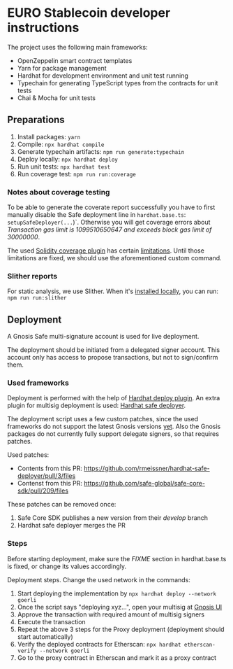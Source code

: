 # EURO Stablecoin developer instructions

The project uses the following main frameworks:

- OpenZeppelin smart contract templates
- Yarn for package management
- Hardhat for development environment and unit test running
- Typechain for generating TypeScript types from the contracts for unit tests
- Chai & Mocha for unit tests

## Preparations

1. Install packages: `yarn`
1. Compile: `npx hardhat compile`
1. Generate typechain artifacts: `npm run generate:typechain`
1. Deploy locally: `npx hardhat deploy`
1. Run unit tests: `npx hardhat test`
1. Run coverage test: `npm run run:coverage`

### Notes about coverage testing

To be able to generate the coverate report successfully you have to first manually disable the Safe deployment line in `hardhat.base.ts`: `setupSafeDeployer(...`)`. Otherwise you will get coverage errors about *Transaction gas limit is 1099510650647 and exceeds block gas limit of 30000000*.

The used [Solidity coverage plugin](https://github.com/sc-forks/solidity-coverage) has certain [limitations](https://github.com/sc-forks/solidity-coverage/issues/656). Until those limitations are fixed, we should use the aforementioned custom command.

### Slither reports

For static analysis, we use Slither. When it's [installed locally](https://github.com/crytic/slither#how-to-install), you can run: `npm run run:slither` 

## Deployment

A Gnosis Safe multi-signature account is used for live deployment.

The deployment should be initiated from a delegated signer account. This account only has access to propose transactions, but not to sign/confirm them.

### Used frameworks

Deployment is performed with the help of [Hardhat deploy plugin](https://github.com/wighawag/hardhat-deploy). An extra plugin for multisig deployment is used: [Hardhat safe deployer](https://github.com/rmeissner/hardhat-safe-deployer).

The deployment script uses a few custom patches, since the used frameworks do not support the latest Gnosis versions [yet](https://github.com/rmeissner/hardhat-safe-deployer/issues/2). Also the Gnosis packages do not currently fully support delegate signers, so that requires patches.

Used patches:
- Contents from this PR: https://github.com/rmeissner/hardhat-safe-deployer/pull/3/files
- Contenst from this PR: https://github.com/safe-global/safe-core-sdk/pull/209/files

These patches can be removed once:
1. Safe Core SDK publishes a new version from their *develop* branch
1. Hardhat safe deployer merges the PR

### Steps

Before starting deployment, make sure the *FIXME* section in hardhat.base.ts is fixed, or change its values accordingly.

Deployment steps. Change the used network in the commands:
1. Start deploying the implementation by `npx hardhat deploy --network goerli` 
1. Once the script says "deploying xyz...", open your multisig at [Gnosis UI](https://gnosis-safe.io/app/)
1. Approve the transaction with required amount of multisig signers
1. Execute the transaction
1. Repeat the above 3 steps for the Proxy deployment (deployment should start automatically)
1. Verify the deployed contracts for Etherscan: `npx hardhat etherscan-verify --network goerli`
1. Go to the proxy contract in Etherscan and mark it as a proxy contract
